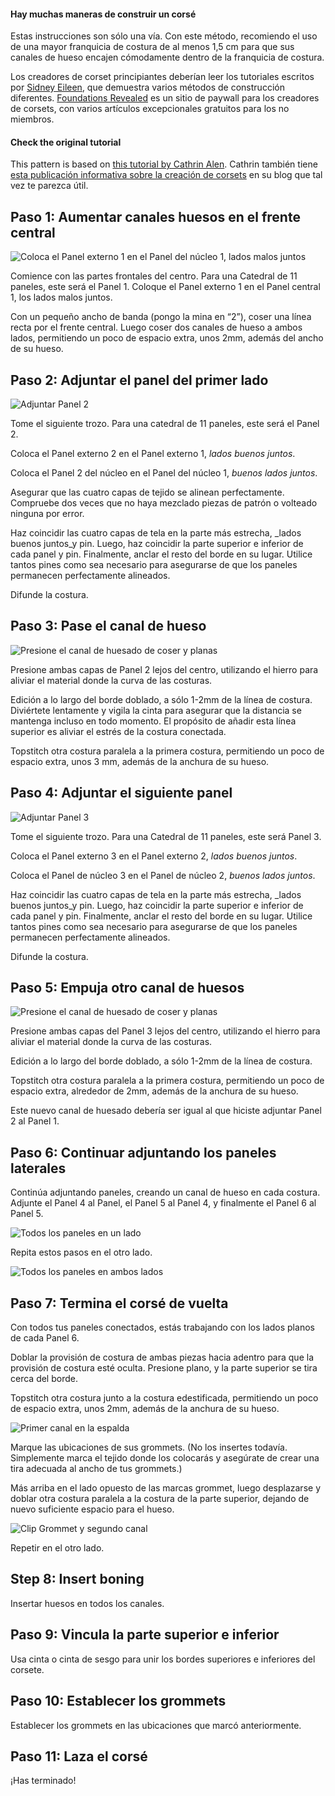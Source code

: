 <Note>

#### Hay muchas maneras de construir un corsé

Estas instrucciones son sólo una vía. Con este método, recomiendo el uso de una mayor franquicia de costura de al menos 1,5 cm para que sus canales de hueso encajen cómodamente dentro de la franquicia de costura.

Los creadores de corset principiantes deberían leer los tutoriales escritos por [Sidney Eileen](http://www.sidneyeileen.com), que demuestra varios métodos de construcción diferentes. [Foundations Revealed](https://www.foundationsrevealed.com) es un sitio de paywall para los creadores de corsets, con varios artículos excepcionales gratuitos para los no miembros.

#### Check the original tutorial

This pattern is based on [this tutorial by Cathrin Alen](https://katafalk.wordpress.com/2010/06/24/underbust-pattern-tutorial/). Cathrin también tiene [esta publicación informativa sobre la creación de corsets](https://katafalk.wordpress.com/2009/05/03/how-i-sew-corsets/) en su blog que tal vez te parezca útil.

</Note>

## Paso 1: Aumentar canales huesos en el frente central

![Coloca el Panel externo 1 en el Panel del núcleo 1, lados malos juntos](step01.png)

Comience con las partes frontales del centro. Para una Catedral de 11 paneles, este será el Panel 1. Coloque el Panel externo 1 en el Panel central 1, los lados malos juntos.

Con un pequeño ancho de banda (pongo la mina en “2”), coser una línea recta por el frente central. Luego coser dos canales de hueso a ambos lados, permitiendo un poco de espacio extra, unos 2mm, además del ancho de su hueso.

## Paso 2: Adjuntar el panel del primer lado

![Adjuntar Panel 2](step02.png)

Tome el siguiente trozo. Para una catedral de 11 paneles, este será el Panel 2.

Coloca el Panel externo 2 en el Panel externo 1, _lados buenos juntos_.

Coloca el Panel 2 del núcleo en el Panel del núcleo 1, _buenos lados juntos_.

Asegurar que las cuatro capas de tejido se alinean perfectamente. Compruebe dos veces que no haya mezclado piezas de patrón o volteado ninguna por error.

Haz coincidir las cuatro capas de tela en la parte más estrecha, _lados buenos juntos_y pin. Luego, haz coincidir la parte superior e inferior de cada panel y pin. Finalmente, anclar el resto del borde en su lugar. Utilice tantos pines como sea necesario para asegurarse de que los paneles permanecen perfectamente alineados.

Difunde la costura.

## Paso 3: Pase el canal de hueso

![Presione el canal de huesado de coser y planas](step03.png)

Presione ambas capas de Panel 2 lejos del centro, utilizando el hierro para aliviar el material donde la curva de las costuras.

Edición a lo largo del borde doblado, a sólo 1-2mm de la línea de costura. Diviértete lentamente y vigila la cinta para asegurar que la distancia se mantenga incluso en todo momento. El propósito de añadir esta línea superior es aliviar el estrés de la costura conectada.

Topstitch otra costura paralela a la primera costura, permitiendo un poco de espacio extra, unos 3 mm, además de la anchura de su hueso.

## Paso 4: Adjuntar el siguiente panel

![Adjuntar Panel 3](step04.png)

Tome el siguiente trozo. Para una Catedral de 11 paneles, este será Panel 3.

Coloca el Panel externo 3 en el Panel externo 2, _lados buenos juntos_.

Coloca el Panel de núcleo 3 en el Panel de núcleo 2, _buenos lados juntos_.

Haz coincidir las cuatro capas de tela en la parte más estrecha, _lados buenos juntos_y pin. Luego, haz coincidir la parte superior e inferior de cada panel y pin. Finalmente, anclar el resto del borde en su lugar. Utilice tantos pines como sea necesario para asegurarse de que los paneles permanecen perfectamente alineados.

Difunde la costura.

## Paso 5: Empuja otro canal de huesos

![Presione el canal de huesado de coser y planas](step05.png)

Presione ambas capas del Panel 3 lejos del centro, utilizando el hierro para aliviar el material donde la curva de las costuras.

Edición a lo largo del borde doblado, a sólo 1-2mm de la línea de costura.

Topstitch otra costura paralela a la primera costura, permitiendo un poco de espacio extra, alrededor de 2mm, además de la anchura de su hueso.

Este nuevo canal de huesado debería ser igual al que hiciste adjuntar Panel 2 al Panel 1.

## Paso 6: Continuar adjuntando los paneles laterales

Continúa adjuntando paneles, creando un canal de hueso en cada costura. Adjunte el Panel 4 al Panel, el Panel 5 al Panel 4, y finalmente el Panel 6 al Panel 5.

![Todos los paneles en un lado](step06.png)

Repita estos pasos en el otro lado.

![Todos los paneles en ambos lados](step06b.png)

## Paso 7: Termina el corsé de vuelta

Con todos tus paneles conectados, estás trabajando con los lados planos de cada Panel 6.

Doblar la provisión de costura de ambas piezas hacia adentro para que la provisión de costura esté oculta. Presione plano, y la parte superior se tira cerca del borde.

Topstitch otra costura junto a la costura edestificada, permitiendo un poco de espacio extra, unos 2mm, además de la anchura de su hueso.

![Primer canal en la espalda](step07.png)

Marque las ubicaciones de sus grommets. (No los insertes todavía. Simplemente marca el tejido donde los colocarás y asegúrate de crear una tira adecuada al ancho de tus grommets.)

Más arriba en el lado opuesto de las marcas grommet, luego desplazarse y doblar otra costura paralela a la costura de la parte superior, dejando de nuevo suficiente espacio para el hueso.

![Clip Grommet y segundo canal](step07b.png)

Repetir en el otro lado.

## Step 8: Insert boning

Insertar huesos en todos los canales.

## Paso 9: Vincula la parte superior e inferior

Usa cinta o cinta de sesgo para unir los bordes superiores e inferiores del corsete.

## Paso 10: Establecer los grommets

Establecer los grommets en las ubicaciones que marcó anteriormente.

## Paso 11: Laza el corsé

¡Has terminado!
